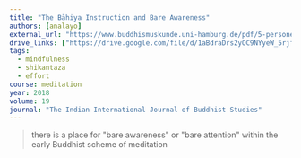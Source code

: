 ```yaml
---
title: "The Bāhiya Instruction and Bare Awareness"
authors: [analayo]
external_url: "https://www.buddhismuskunde.uni-hamburg.de/pdf/5-personen/analayo/bareawareness.pdf"
drive_links: ["https://drive.google.com/file/d/1aBdraDrs2yOC9NYyeW_5rjfbgQcNAgYH/view?usp=drivesdk"]
tags:
  - mindfulness
  - shikantaza
  - effort
course: meditation
year: 2018
volume: 19
journal: "The Indian International Journal of Buddhist Studies"
---
```


> there is a place for "bare awareness" or "bare attention" within the early Buddhist scheme of meditation

